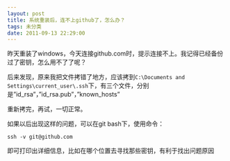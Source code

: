 ```yaml
---
layout: post
title: 系统重装后，连不上github了，怎么办？
tags: 未分类
date: 2011-09-13 22:29:00
---
```


昨天重装了windows，今天连接github.com时，提示连接不上。我记得已经备份过了密钥，怎么用不了了呢？

后来发现，原来我把文件拷错了地方，应该拷到`C:\Documents and Settings\current_user\.ssh`下，有三个文件，分别是&#8221;id_rsa&#8221;，&#8221;id_rsa.pub&#8221;，&#8221;known_hosts&#8221;

重新拷完，再试，一切正常。

如果以后出现这样的问题，可以在git bash下，使用命令：

```
ssh -v git@github.com
```

即可打印出详细信息，比如在哪个位置去寻找那些密钥，有利于找出问题原因
